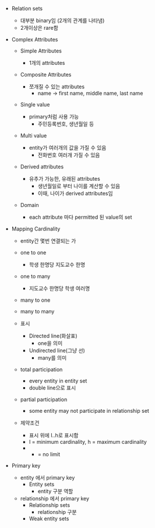 - Relation sets
	- 대부분 binary임 (2개의 관계를 나타냄)
	- 2개이상은 rare함
- Complex Attributes
	- Simple Attributes
		- 1개의 attributes
	- Composite Attributes
		- 쪼개질 수 있는 attributes
			- name -> first name, middle name, last name
	
	- Single value
		- primary처럼 사용 가능
			- 주민등록번호, 생년월일 등
	- Multi value
		- entity가 여러개의 값을 가질 수 있음
			- 전화번호 여러개 가질 수 있음
	
	- Derived attributes
		- 유추가 가능한, 유래된 attributes
			- 생년월일로 부터 나이를 계산할 수 있음
			- 이때, 나이가 derived attributes임
	
	- Domain
		- each attribute 마다 permitted 된 value의 set

- Mapping Cardinality
	- entity간 몇번 연결되는 가
	
	- one to one
		- 학생 한명당 지도교수 한명
	- one to many
		- 지도교수 한명당 학생 여러명
	- many to one
	- many to many

	- 표시
		- Directed line(화살표)
			- one을 의미
		- Undirected line(그냥 선)
			- many를 의미
	
	- total participation
		- every entity in entity set
		- double line으로 표시
	- partial participation
		- some entity may not participate in relationship set
	
	- 제약조건
		- 표시 위에 I..h로 표시함
		- l = minimum cardinality, h = maximum cardinality
		- * = no limit

- Primary key
	- entity 에서 primary key
		- Entity sets
			- entity 구분 역할
	- relationship 에서 primary key
		- Relationship sets
			- relationship 구분
		- Weak entity sets
